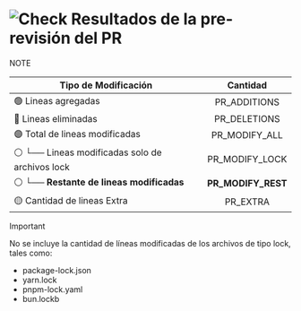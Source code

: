 # ![Check](https://sonarsource.github.io/sonarcloud-github-static-resources/v2/checks/QualityGateBadge/qg-passed-20px.png) Resultados de la pre-revisión del PR
NOTE

| Tipo de Modificación| Cantidad |
|-|:-:|
| 🟢 Lineas agregadas | PR_ADDITIONS |
| 🔴 Lineas eliminadas | PR_DELETIONS |
| 🟣 Total de lineas modificadas | PR_MODIFY_ALL |
|  ⚪ └── Lineas modificadas solo de archivos lock | PR_MODIFY_LOCK |
|  ⚪ └── **Restante de lineas modificadas** | **PR_MODIFY_REST** |
| 🟡 Cantidad de lineas Extra | PR_EXTRA |

> [!IMPORTANT]
> No se incluye la cantidad de líneas modificadas de los archivos de tipo lock, tales como:
> - package-lock.json
> - yarn.lock
> - pnpm-lock.yaml
> - bun.lockb
